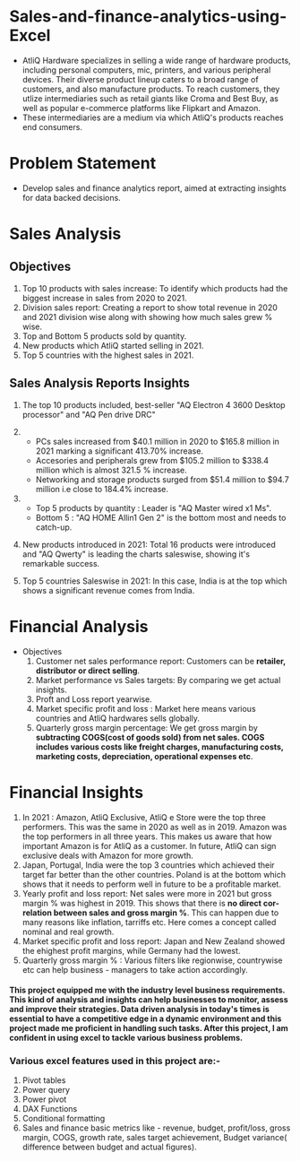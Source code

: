 # Sales-and-finance-analytics-using-Excel
- AtliQ Hardware specializes in selling a wide range of hardware products, including personal computers, mic, printers, and various peripheral devices. Their diverse product lineup caters to a broad range of customers, and also manufacture products. To reach customers, they utlize intermediaries such as retail giants like Croma and Best Buy, as well as popular e-commerce platforms like Flipkart and Amazon.
- These intermediaries are a medium via which AtliQ's products reaches end consumers.

# Problem Statement 
- Develop sales and finance analytics report, aimed at extracting insights for data backed decisions.

# Sales Analysis
## Objectives
1. Top 10 products with sales increase: To identify which products had the biggest increase in sales from 2020 to 2021.
2. Division sales report: Creating a report to show total revenue in 2020 and 2021 division wise along with showing how much sales grew % wise.
3. Top and Bottom 5 products sold by quantity.
4. New products which AtliQ started selling in 2021.
5. Top 5 countries with the highest sales in 2021.

## Sales Analysis Reports Insights
1. The top 10 products included, best-seller "AQ Electron 4 3600 Desktop processor" and "AQ Pen drive DRC"
2.
   - PCs sales increased from $40.1 million in 2020 to $165.8 million in 2021 marking a significant 413.70% increase.
   - Accesories and peripherals grew from $105.2 million to $338.4 million which is almost 321.5 % increase.
   - Networking and storage products surged from $51.4 million to $94.7 million i.e close to 184.4% increase.
3. - Top 5 products by quantity : Leader is "AQ Master wired x1 Ms".
   - Bottom 5 : "AQ HOME Allin1 Gen 2" is the bottom most and needs to catch-up.

4. New products introduced in 2021: Total 16 products were introduced and "AQ Qwerty" is leading the charts saleswise, showing it's remarkable success.
5. Top 5 countries Saleswise in 2021: In this case, India is at the top which shows a significant revenue comes from India.



# Financial Analysis
- Objectives
  1. Customer net sales performance report: Customers can be **retailer, distributor or direct selling**.
  2. Market performance vs Sales targets: By comparing we get actual insights.
  3. Proft and Loss report yearwise.
  4. Market specific profit and loss : Market here means various countries and AtliQ hardwares sells globally.
  5. Quarterly gross margin percentage: We get gross margin by **subtracting COGS(cost of goods sold) from net sales. COGS includes various costs like freight charges, manufacturing costs, marketing costs, depreciation, operational expenses etc**.
 
# Financial Insights
1. In 2021 : Amazon, AtliQ Exclusive, AtliQ e Store were the top three performers. This was the same in 2020 as well as in 2019. Amazon was the top performers in all three years. This makes us aware that how important Amazon is for AtliQ as a customer. In future, AtliQ can sign exclusive deals with Amazon for more growth.
2. Japan, Portugal, India were the top 3 countries which achieved their target far better than the other countries. Poland is at the bottom which shows that it needs to perform well in future to be a profitable market.
3. Yearly profit and loss report: Net sales were more in 2021 but gross margin % was highest in 2019. This shows that there is **no direct cor-relation between sales and gross margin %**. This can happen due to many reasons like inflation, tarriffs etc. Here comes a concept called nominal and real growth.
4. Market specific profit and loss report: Japan and New Zealand showed the ehighest profit margins, while Germany had the lowest.
5. Quarterly gross margin % :  Various filters like regionwise, countrywise etc can help business - managers to take action accordingly.

#### This project equipped me with the industry level business requirements. This kind of analysis and insights can help businesses to monitor, assess and improve their strategies. Data driven analysis in today's times is essential to have a competitive edge in a dynamic environment and this project made me proficient in handling such tasks. After this project, I am confident in using excel to tackle various business problems.
### Various excel features used in this project are:-
1. Pivot tables
2. Power query
3. Power pivot
4. DAX Functions
5. Conditional formatting
6. Sales and finance basic metrics like - revenue, budget, profit/loss, gross margin, COGS, growth rate, sales target achievement, Budget variance( difference between budget and actual figures).
   



   
